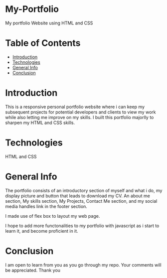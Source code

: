 # My-Portfolio
My portfolio Website using HTML and CSS

# Table of Contents
* [Introduction](#Introduction)
* [Technologies](#Technologies)
* [General Info](#General-Info)
* [Conclusion](#Conclusion)


# Introduction
This is a responsive personal portfolio website where i can keep my subsequent projects for potential developers and clients to view my work while also letting me improve on my skills. I built this portfolio majorlly to sharpen my HTML and CSS skills.

# Technologies
HTML and CSS

# General Info
The portfolio consists of an introductory section of myself and what i do, my display picture and button that leads to download my CV. 
An about me section, My skills section, My Projects, Contact Me section, and my social media handles link in the footer section. 

I made use of flex box to layout my web page.

I hope to add more functonalities to my portfolio with javascript as i start to learn it, and become proficient in it. 

# Conclusion 
I am open to learn from you as you go through my repo. Your comments will be appreciated. Thank you
